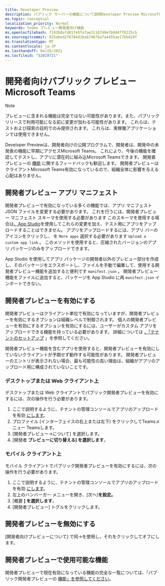 ```yaml
---
title: Developer Preview
description: パブリック サーバーの機能について説明Developer Preview Microsoft Teams
ms.topic: conceptual
localization_priority: Normal
keywords: teams プレビュー開発者向け機能
ms.openlocfilehash: f19268afd81fe9fa7ae2116740e7b9d4ff8225cb
ms.sourcegitcommit: 825abed2f8784d2bab7407ba7a4455ae17bbd28f
ms.translationtype: MT
ms.contentlocale: ja-JP
ms.lasthandoff: 04/26/2021
ms.locfileid: "52019721"
---
```

# <a name="public-developer-preview-for-microsoft-teams"></a>開発者向けパブリック プレビュー Microsoft Teams

>[!NOTE]
>プレビューに含まれる機能は完全ではない可能性があります。また、パブリック リリースで利用可能になる前に変更が加わる可能性があります。 これらは、テストおよび探索の目的でのみ提供されます。 これらは、実稼働アプリケーションでは使用できません。

Developer Previewは、開発者向けの公開プログラムで、開発者は、開発中の未発表の機能に早期にアクセスMicrosoft Teams。 これにより、今後の機能を確認してテストし、アプリに潜在的に組み込Microsoft Teamsできます。 開発者プレビューの [機能](~/feedback.md) に関するフィードバックも歓迎します。 開発者プレビューはクライアントMicrosoft Teams有効になっているので、組織全体に影響を与える心配はありません。

## <a name="developer-preview-app-manifest"></a>開発者プレビュー アプリ マニフェスト

開発者プレビューで有効になっている多くの機能では、アプリ マニフェスト JSON ファイルを変更する必要があります。 これを行うには、開発者プレビュー マニフェスト スキーマ[](~/resources/schema/manifest-schema-dev-preview.md)を使用する必要があります このスキーマを使用する場合は[、App Studio](~/concepts/build-and-test/app-studio-overview.md)を使用してこれらの変更を加え、テスト用にアプリをアップロードすることはできません。 アプリをアップロードするには、アプリ バーのアイコンをクリックし、 を `More apps` 選択する必要があります `Upload a custom app link` 。 このメソッドを使用すると、圧縮されたバージョンのアプリ パッケージのみをアップロードできます。

App Studio を使用してアプリ パッケージの開発者以外のプレビュー部分を作成し、そのパッケージをエクスポートし、ファイルを手動で編集して、使用する開発者プレビュー機能を追加すると便利です `manifest.json` 。 開発者プレビュー機能をファイルに追加すると、パッケージを App Studio に再 `manifest.json` インポートできない。

## <a name="enable-developer-preview"></a>開発者プレビューを有効にする

開発者プレビューはクライアント単位で有効になっていますが、開発者プレビューを有効にするオプションは組織レベルで制御されます。 個人の開発者プレビューを有効にするオプションを有効にするには、ユーザーがカスタム アプリをアップロードできる機能を持っている必要があります。 詳細については [、「テナントのセットアップ](~/concepts/build-and-test/prepare-your-o365-tenant.md) 」を参照してください。

開発者プレビュー機能を含むアプリを使用すると、開発者プレビューを有効にしていないクライアントが予期せず動作する可能性があります。 開発者プレビューのエントリが表示されない場合、最も可能性の高い理由は、組織がアプリのアップロード用に構成されていないことです。

### <a name="on-a-desktop-or-web-client"></a>デスクトップまたは Web クライアント上

デスクトップまたは Web クライアントでパブリック開発者プレビューを有効にするには、次の操作を行う必要があります。

1. ここで説明するように、テナントの管理コンソールでアプリのアップロードを有効 [にします](~/concepts/build-and-test/prepare-your-o365-tenant.md)。
1. プロファイル (インターフェイスの右上または左下) をクリックしてTeamsメニュー Teamsします。
1. [開発者プレビュー→について] を選択します。
1. [開発者 **プレビューに切り替える] を選択します**。

### <a name="on-a-mobile-client"></a>モバイル クライアント上

モバイル クライアントでパブリック開発者プレビューを有効にするには、次の操作を行う必要があります。

1. ここで説明するように、テナントの管理コンソールでアプリのアップロードを有効 [にします](~/concepts/build-and-test/prepare-your-o365-tenant.md)。
1. 左上のハンバーガー メニューを開き、[次へ]**を設定。**
1. [概要 **] を選択します**。
1. [開発者プレビュー] トグルをクリックします。

## <a name="disable-developer-preview"></a>開発者プレビューを無効にする

[開発者向けプレビューについて] で同→を使用し、それをクリックしてオフにします。

## <a name="features-available-in-developer-preview"></a>開発者プレビューで使用可能な機能

開発者プレビューで現在有効になっている機能の完全な一覧については、「パブリック開発者プレビューの [機能」を参照してください](../../resources/dev-preview/developer-preview-features.md)。
